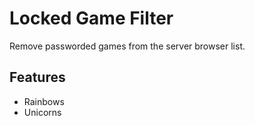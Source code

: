 # Locked Game Filter

Remove passworded games from the server browser list.

## Features

- Rainbows
- Unicorns
